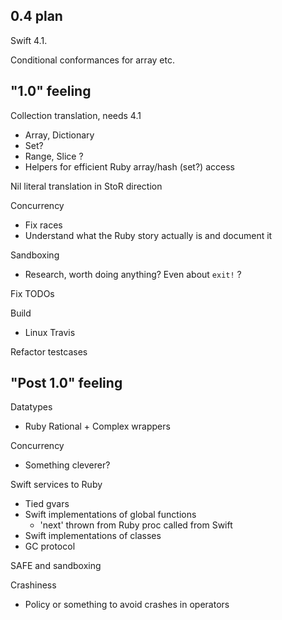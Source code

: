 ## 0.4 plan

Swift 4.1.

Conditional conformances for array etc.

## "1.0" feeling 

Collection translation, needs 4.1
* Array, Dictionary
* Set?
* Range, Slice ?
* Helpers for efficient Ruby array/hash (set?) access

Nil literal translation in StoR direction

Concurrency
* Fix races
* Understand what the Ruby story actually is and document it

Sandboxing
* Research, worth doing anything?  Even about `exit!` ?

Fix TODOs

Build
* Linux Travis

Refactor testcases

## "Post 1.0" feeling

Datatypes
* Ruby Rational + Complex wrappers

Concurrency
* Something cleverer?

Swift services to Ruby
* Tied gvars
* Swift implementations of global functions
  * 'next' thrown from Ruby proc called from Swift
* Swift implementations of classes
* GC protocol

SAFE and sandboxing

Crashiness
* Policy or something to avoid crashes in operators
